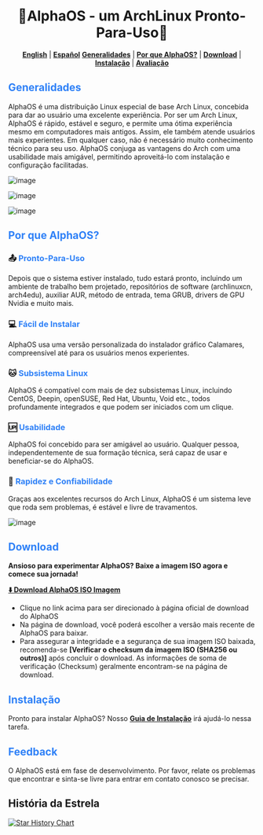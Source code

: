 <h1 align="center">🚀AlphaOS - um ArchLinux Pronto-Para-Uso🚀</h1>

<div align="center">

[**English**](ReadMe.md)  |  [**Español**](LeaMe_ES.md)
[**Generalidades**](#overview) |  [**Por que AlphaOS?**](#why-catos)  |  [**Download**](#download) | [**Instalação**](#installation) | [**Avaliação**](#feedback)
</div>

## <font color=#2f81f7>Generalidades</font>

AlphaOS é uma distribuição Linux especial de base Arch Linux, concebida para dar ao usuário uma excelente experiência. Por ser um Arch Linux, AlphaOS é rápido, estável e seguro, e permite uma ótima experiência mesmo em computadores mais antigos. Assim, ele também atende usuários mais experientes. Em qualquer caso, não é necessário muito conhecimento técnico para seu uso. AlphaOS conjuga as vantagens do Arch com uma usabilidade mais amigável, permitindo aproveitá-lo com instalação e configuração facilitadas.

![image](./preview/desktop_en.png)

![image](./preview/preview_kde.png)

![image](./preview/preview_gnome.png)

## <font color=#2f81f7>Por que AlphaOS?</font>

### 📤 <font color=#2f81f7>Pronto-Para-Uso</font>
Depois que o sistema estiver instalado, tudo estará pronto, incluindo um ambiente de trabalho bem projetado, repositórios de software (archlinuxcn, arch4edu), auxiliar AUR, método de entrada, tema GRUB, drivers de GPU Nvidia e muito mais.

### 💻 <font color=#2f81f7>Fácil de Instalar</font>
AlphaOS usa uma versão personalizada do instalador gráfico Calamares, compreensível até para os usuários menos experientes.

### 🐱 <font color=#2f81f7>Subsistema Linux</font>
AlphaOS é compatível com mais de dez subsistemas Linux, incluindo CentOS, Deepin, openSUSE, Red Hat, Ubuntu, Void etc., todos profundamente integrados e que podem ser iniciados com um clique.

### 🆙 <font color=#2f81f7>Usabilidade</font>
AlphaOS foi concebido para ser amigável ao usuário. Qualquer pessoa, independentemente de sua formação técnica, será capaz de usar e beneficiar-se do AlphaOS.

### 🚀 <font color=#2f81f7>Rapidez e Confiabilidade</font>
Graças aos excelentes recursos do Arch Linux, AlphaOS é um sistema leve que roda sem problemas, é estável e livre de travamentos.

![image](./preview/neofetch_en.png)

## <font color=#2f81f7>Download</font>

**Ansioso para experimentar AlphaOS? Baixe a imagem ISO agora e comece sua jornada!**

[**⬇️  Download AlphaOS ISO Imagem**](https://catos.info/en/docs/download)

*   Clique no link acima para ser direcionado à página oficial de download do AlphaOS
*   Na página de download, você poderá escolher a versão mais recente de AlphaOS para baixar.
*   Para assegurar a integridade e a segurança de sua imagem ISO baixada, recomenda-se **[Verificar o checksum da imagem ISO (SHA256 ou outros)]** após concluir o download. As informações de soma de verificação (Checksum) geralmente encontram-se na página de download. 


## <font color=#2f81f7>Instalação</font>

Pronto para instalar AlphaOS? Nosso [**Guia de Instalação**](https://catos.info/en/docs/installation/installation00) irá ajudá-lo nessa tarefa.


## <font color=#2f81f7>Feedback</font>

O AlphaOS está em fase de desenvolvimento. Por favor, relate os problemas que encontrar e sinta-se livre para entrar em contato conosco se precisar.

## História da Estrela

[![Star History Chart](https://api.star-history.com/svg?repos=CatOS-Home/CatOS&type=Date)](https://star-history.com/#CatOS-Home/CatOS&Date)

